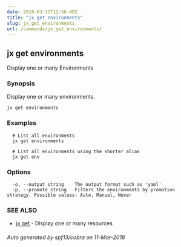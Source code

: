 ```yaml
---
date: 2018-03-11T12:56:40Z
title: "jx get environments"
slug: jx_get_environments
url: /commands/jx_get_environments/
---
```

## jx get environments

Display one or many Environments

### Synopsis


Display one or many environments.

```
jx get environments
```

### Examples

```
  # List all environments
  jx get environments
  
  # List all environments using the shorter alias
  jx get env
```

### Options

```
  -o, --output string    The output format such as 'yaml'
  -p, --promote string   Filters the environments by promotion strategy. Possible values: Auto, Manual, Never
```

### SEE ALSO
* [jx get](/commands/jx_get/)	 - Display one or many resources

###### Auto generated by spf13/cobra on 11-Mar-2018

